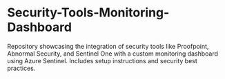 # Security-Tools-Monitoring-Dashboard
Repository showcasing the integration of security tools like Proofpoint, Abnormal Security, and Sentinel One with a custom monitoring dashboard using Azure Sentinel. Includes setup instructions and security best practices.
